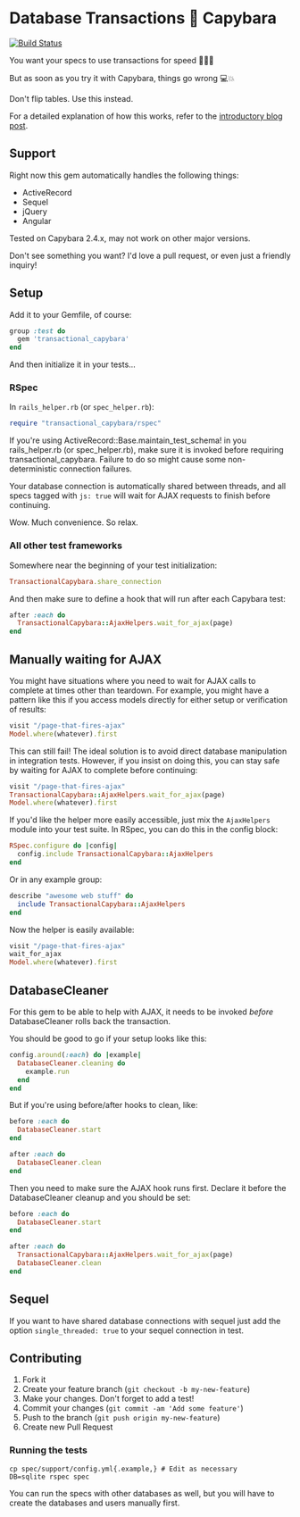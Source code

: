 # Database Transactions 💜 Capybara

[![Build Status]](https://travis-ci.org/iangreenleaf/transactional_capybara)

You want your specs to use transactions for speed 🐎🐎🐎

But as soon as you try it with Capybara, things go wrong 💻💥

Don't flip tables.
Use this instead.

For a detailed explanation of how this works, refer to the [introductory blog post].

## Support ##

Right now this gem automatically handles the following things:

 * ActiveRecord
 * Sequel
 * jQuery
 * Angular

Tested on Capybara 2.4.x, may not work on other major versions.

Don't see something you want?
I'd love a pull request, or even just a friendly inquiry!

## Setup ##

Add it to your Gemfile, of course:

```ruby
group :test do
  gem 'transactional_capybara'
end
```

And then initialize it in your tests…

### RSpec ###

In `rails_helper.rb` (or `spec_helper.rb`):

```ruby
require "transactional_capybara/rspec"
```

If you're using ActiveRecord::Base.maintain_test_schema! in you rails_helper.rb (or spec_helper.rb), make sure it is invoked before requiring transactional_capybara. Failure to do so might cause some non-deterministic connection failures.

Your database connection is automatically shared between threads, and all specs tagged with `js: true` will wait for AJAX requests to finish before continuing.

Wow. Much convenience. So relax.

### All other test frameworks ###

Somewhere near the beginning of your test initialization:

```ruby
TransactionalCapybara.share_connection
```

And then make sure to define a hook that will run after each Capybara test:

```ruby
after :each do
  TransactionalCapybara::AjaxHelpers.wait_for_ajax(page)
end
```

## Manually waiting for AJAX ##

You might have situations where you need to wait for AJAX calls to complete at times other than teardown.
For example, you might have a pattern like this if you access models directly for either setup or verification of results:

```ruby
visit "/page-that-fires-ajax"
Model.where(whatever).first
```

This can still fail!
The ideal solution is to avoid direct database manipulation in integration tests.
However, if you insist on doing this, you can stay safe by waiting for AJAX to complete before continuing:

```ruby
visit "/page-that-fires-ajax"
TransactionalCapybara::AjaxHelpers.wait_for_ajax(page)
Model.where(whatever).first
```

If you'd like the helper more easily accessible, just mix the `AjaxHelpers` module into your test suite.
In RSpec, you can do this in the config block:

```ruby
RSpec.configure do |config|
  config.include TransactionalCapybara::AjaxHelpers
end
```
Or in any example group:

```ruby
describe "awesome web stuff" do
  include TransactionalCapybara::AjaxHelpers
end
```

Now the helper is easily available:

```ruby
visit "/page-that-fires-ajax"
wait_for_ajax
Model.where(whatever).first
```

## DatabaseCleaner ##

For this gem to be able to help with AJAX, it needs to be invoked *before* DatabaseCleaner rolls back the transaction.

You should be good to go if your setup looks like this:

```ruby
config.around(:each) do |example|
  DatabaseCleaner.cleaning do
    example.run
  end
end
```

But if you're using before/after hooks to clean, like:

```ruby
before :each do
  DatabaseCleaner.start
end

after :each do
  DatabaseCleaner.clean
end
```

Then you need to make sure the AJAX hook runs first.
Declare it before the DatabaseCleaner cleanup and you should be set:

```ruby
before :each do
  DatabaseCleaner.start
end

after :each do
  TransactionalCapybara::AjaxHelpers.wait_for_ajax(page)
  DatabaseCleaner.clean
end
```

## Sequel ##
If you want to have shared database connections with sequel just
add the option `single_threaded: true` to your sequel connection in test.

## Contributing

1. Fork it
2. Create your feature branch (`git checkout -b my-new-feature`)
3. Make your changes. Don't forget to add a test!
3. Commit your changes (`git commit -am 'Add some feature'`)
4. Push to the branch (`git push origin my-new-feature`)
6. Create new Pull Request

### Running the tests ###

```
cp spec/support/config.yml{.example,} # Edit as necessary
DB=sqlite rspec spec
```

You can run the specs with other databases as well, but you will have to create the databases and users manually first.

[Build Status]: https://travis-ci.org/iangreenleaf/transactional_capybara.svg?branch=master
[introductory blog post]: http://technotes.iangreenleaf.com/posts/the-one-true-guide-to-database-transactions-with-capybara.html
